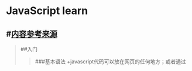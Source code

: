 # JavaScript learn
#[内容参考来源](https://www.liaoxuefeng.com/wiki/001434446689867b27157e896e74d51a89c25cc8b43bdb3000/00143449917624134f5c4695b524e81a581ab5a222b05ec000)
---
>##入门
>>###基本语法
+javascript代码可以放在网页的任何地方；或者通过<script>标签的src引用至html中，同一个页面可以引用多个JavaScript文件，按照引用顺序执行JavaScript文件。
+编译器:vscode、sublime、notepad++（仅window平台），不推荐使用记事本或者word编写。